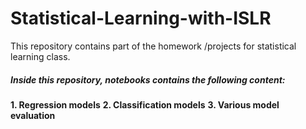 # Statistical-Learning-with-ISLR
This repository contains part of the homework /projects for statistical learning class.

##### Inside this repository, notebooks contains the following content:
__1. Regression models__ 
__2. Classification models__
__3. Various model evaluation__

